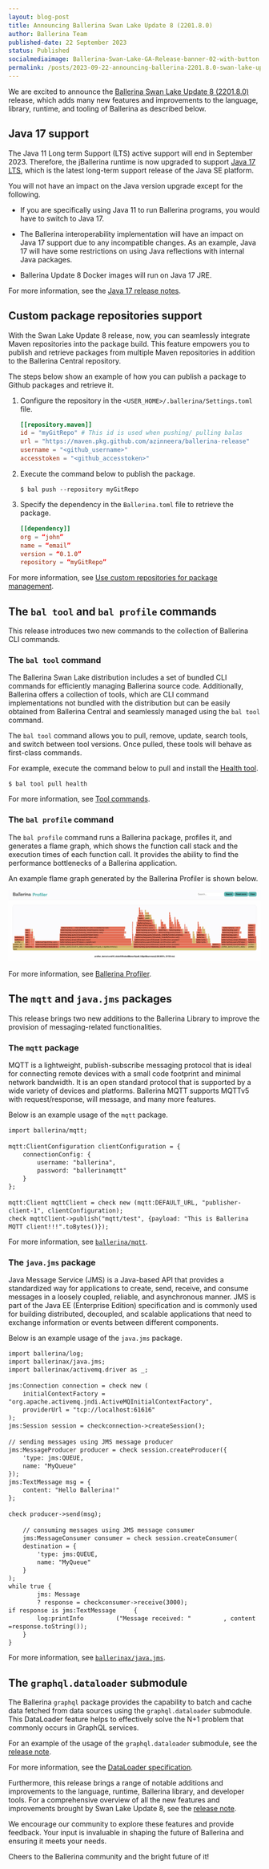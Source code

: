 ```yaml
---
layout: blog-post
title: Announcing Ballerina Swan Lake Update 8 (2201.8.0)
author: Ballerina Team
published-date: 22 September 2023
status: Published
socialmediaimage: Ballerina-Swan-Lake-GA-Release-banner-02-with-button.png
permalink: /posts/2023-09-22-announcing-ballerina-2201.8.0-swan-lake-update-8/
---
```


<style>.cBlogContent p{white-space: break-spaces !important;}</style>

We are excited to announce the [Ballerina Swan Lake Update 8 (2201.8.0)](https://ballerina.io/downloads/) release, which adds many new features and improvements to the language, library, runtime, and tooling of Ballerina as described below.

## Java 17 support

The Java 11 Long term Support (LTS) active support will end in September 2023. Therefore, the jBallerina runtime is now upgraded to support <a href="https://www.oracle.com/java/technologies/javase/jdk17-archive-downloads.html" target="_blank">Java 17 LTS</a>, which is the latest long-term support release of the Java SE platform.

You will not have an impact on the Java version upgrade except for the following.

- If you are specifically using Java 11 to run Ballerina programs, you would have to switch to Java 17.

- The Ballerina interoperability implementation will have an impact on Java 17 support due to any incompatible changes. As an example, Java 17 will have some restrictions on using Java reflections with internal Java packages.

- Ballerina Update 8 Docker images will run on Java 17 JRE.

For more information, see the <a href="https://www.oracle.com/java/technologies/javase/17-relnote-issues.html" target="_blank">Java 17 release notes</a>.

## Custom package repositories support 

With the Swan Lake Update 8 release, now, you can seamlessly integrate Maven repositories into the package build. This feature empowers you to publish and retrieve packages from multiple Maven repositories in addition to the Ballerina Central repository.

The steps below show an example of how you can publish a package to Github packages and retrieve it.

1. Configure the repository in the `<USER_HOME>/.ballerina/Settings.toml` file.

    ```toml
    [[repository.maven]]
    id = "myGitRepo" # This id is used when pushing/ pulling balas
    url = "https://maven.pkg.github.com/azinneera/ballerina-release"
    username = "<github_username>"
    accesstoken = "<github_accesstoken>"
    ```

2. Execute the command below to publish the package.

    ```
    $ bal push --repository myGitRepo
    ```

3. Specify the dependency in the `Ballerina.toml` file to retrieve the package.

    ```toml
    [[dependency]]
    org = “john”
    name = “email”
    version = “0.1.0”
    repository = “myGitRepo”
    ```

For more information, see <a href="https://ballerina.io/learn/manage-dependencies/#use-custom-repositories-for-package-management" target="_blank">Use custom repositories for package management</a>.

## The `bal tool` and `bal profile` commands

This release introduces two new commands to the collection of Ballerina CLI commands.

### The `bal tool` command

The Ballerina Swan Lake distribution includes a set of bundled CLI commands for efficiently managing Ballerina source code. Additionally, Ballerina offers a collection of tools, which are CLI command implementations not bundled with the distribution but can be easily obtained from Ballerina Central and seamlessly managed using the `bal tool` command. 

The `bal tool` command allows you to pull, remove, update, search tools, and switch between tool versions. Once pulled, these tools will behave as first-class commands.

For example, execute the command below to pull and install the <a href="https://ballerina.io/learn/health-tool/" target="_blank">Health tool</a>.

```
$ bal tool pull health
```

For more information, see <a href="https://ballerina.io/learn/cli-commands/#tool-commands" target="_blank">Tool commands</a>.

### The `bal profile` command

The `bal profile` command runs a Ballerina package, profiles it, and generates a flame graph, which shows the function call stack and the execution times of each function call. It provides the ability to find the performance bottlenecks of a Ballerina application. 

An example flame graph generated by the Ballerina Profiler is shown below.

<img src="/images/ballerina-service-profiler-output.png" alt="Profiler Output">

For more information, see <a href="https://ballerina.io/learn/ballerina-profiler" target="_blank">Ballerina Profiler</a>.

## The `mqtt` and `java.jms` packages

This release brings two new additions to the Ballerina Library to improve the provision of messaging-related functionalities.

### The `mqtt` package

MQTT is a lightweight, publish-subscribe messaging protocol that is ideal for connecting remote devices with a small code footprint and minimal network bandwidth. It is an open standard protocol that is supported by a wide variety of devices and platforms. Ballerina MQTT supports MQTTv5 with request/response, will message, and many more features. 

Below is an example usage of the `mqtt` package.

```ballerina
import ballerina/mqtt;

mqtt:ClientConfiguration clientConfiguration = {
    connectionConfig: {
        username: "ballerina",
        password: "ballerinamqtt"
    }
};

mqtt:Client mqttClient = check new (mqtt:DEFAULT_URL, "publisher-client-1", clientConfiguration);
check mqttClient->publish("mqtt/test", {payload: "This is Ballerina MQTT client!!!".toBytes()});
```

For more information, see <a href="https://central.ballerina.io/ballerina/mqtt" target="_blank">`ballerina/mqtt`</a>.

### The `java.jms` package

Java Message Service (JMS) is a Java-based API that provides a standardized way for applications to create, send, receive, and consume messages in a loosely coupled, reliable, and asynchronous manner. JMS is part of the Java EE (Enterprise Edition) specification and is commonly used for building distributed, decoupled, and scalable applications that need to exchange information or events between different components. 

Below is an example usage of the `java.jms` package.

```ballerina
import ballerina/log;
import ballerinax/java.jms;
import ballerinax/activemq.driver as _;

jms:Connection connection = check new (
    initialContextFactory = "org.apache.activemq.jndi.ActiveMQInitialContextFactory",
    providerUrl = "tcp://localhost:61616"
);
jms:Session session = checkconnection->createSession();

// sending messages using JMS message producer
jms:MessageProducer producer = check session.createProducer({
    'type: jms:QUEUE,
    name: "MyQueue"
});
jms:TextMessage msg = {
    content: "Hello Ballerina!"
};

check producer->send(msg);

    // consuming messages using JMS message consumer
    jms:MessageConsumer consumer = check session.createConsumer(
    destination = {
        'type: jms:QUEUE,
        name: "MyQueue"
    }
);
while true {
        jms: Message
        ? response = checkconsumer->receive(3000);
if response is jms:TextMessage     {
        log:printInfo         ("Message received: "         , content =response.toString());
    }
}
```

For more information, see <a href="https://central.ballerina.io/ballerinax/java.jms" target="_blank">`ballerinax/java.jms`</a>.

## The `graphql.dataloader` submodule

The Ballerina `graphql` package provides the capability to batch and cache data fetched from data sources using the `graphql.dataloader` submodule. This DataLoader feature helps to effectively solve the N+1 problem that commonly occurs in GraphQL services.

For an example of the usage of the `graphql.dataloader` submodule, see the <a href="https://ballerina.io/downloads/swan-lake-release-notes/swan-lake-2201.8.0#graphql-package" target="_blank">release note</a>.

For more information, see the <a href="https://ballerina.io/spec/graphql/#106-dataloader" target="_blank">DataLoader specification</a>.

Furthermore, this release brings a range of notable additions and improvements to the language, runtime, Ballerina library, and developer tools. For a comprehensive overview of all the new features and improvements brought by Swan Lake Update 8, see the <a href="https://ballerina.io/downloads/swan-lake-release-notes/swan-lake-2201.8.0" target="_blank">release note</a>.

We encourage our community to explore these features and provide feedback. Your input is invaluable in shaping the future of Ballerina and ensuring it meets your needs.

Cheers to the Ballerina community and the bright future of it!

